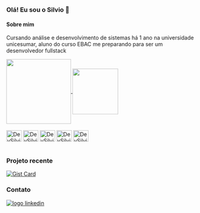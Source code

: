 ### Olá! Eu sou o Silvio 👋

#### Sobre mim
Cursando análise e desenvolvimento de sistemas há 1 ano na universidade unicesumar, aluno do curso EBAC me preparando para ser um desenvolvedor fullstack


<a href="https://github.com/DevSilvio/github-readme-stats">
  <img height=170 align="center" src="https://github-readme-stats.vercel.app/api?username=DevSilvio&show_icons=true" />
</a>
<a href="https://github.com/DevSilvio/convoychat">
  <img height=120 align="center" src="https://github-readme-stats.vercel.app/api/top-langs?username=DevSilvio&layout=compact&langs_count=8&card_width=320" />
</a>

<div style="display: inline_block"><br>
  <img align="center" alt="DevSilvio-HTML" height="30" width="40" src="https://cdn.jsdelivr.net/gh/devicons/devicon@latest/icons/git/git-original.svg">
  <img align="center" alt="DevSilvio-HTML" height="30" width="40" src="https://cdn.jsdelivr.net/gh/devicons/devicon@latest/icons/html5/html5-original.svg">
  <img align="center" alt="DevSilvio-HTML" height="30" width="40" src="https://cdn.jsdelivr.net/gh/devicons/devicon@latest/icons/css3/css3-original.svg">
  <img align="center" alt="DevSilvio-HTML" height="30" width="40" src="https://cdn.jsdelivr.net/gh/devicons/devicon@latest/icons/javascript/javascript-original.svg">
  <img align="center" alt="DevSilvio-HTML" height="30" width="40" src="https://cdn.jsdelivr.net/gh/devicons/devicon@latest/icons/jquery/jquery-plain-wordmark.svg">
</div>

<br>

### Projeto recente

[![Gist Card](https://github-readme-stats.vercel.app/api/gist?id=bbfce31e0217a3689c8d961a356cb10d)](https://github.com/DevSilvio/ebac-projeto-02-atividade)

### Contato

<a href="https://www.linkedin.com/in/silvio-martins-48434b2a7/">
  <img alt="logo linkedin" src="https://img.shields.io/badge/LinkedIn-0077B5?style=for-the-badge&logo=linkedin&logoColor=white">
</a>
